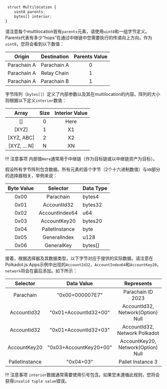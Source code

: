 ```js
 struct Multilocation {
    uint8 parents;
    bytes[] interior;
}
```

请注意每个multilocation皆有`parents`元素，请使用`uint8`和一组字节定义。Parents代表有多少“hops”在通过中继链中您需要执行的传递向上方向。作为`uint8`，您将会看到以下数值：

|   Origin    | Destination | Parents Value |
|:-----------:|:-----------:|:-------------:|
| Parachain A | Parachain A |       0       |
| Parachain A | Relay Chain |       1       |
| Parachain A | Parachain B |       1       |

字节阵列（`bytes[]`）定义了内部参数以及其在multilocation的内容。阵列的大小则根据以下定义`interior`数值：

|    Array     | Size | Interior Value |
|:------------:|:----:|:--------------:|
|      []      |  0   |      Here      |
|    [XYZ]     |  1   |       X1       |
|  [XYZ, ABC]  |  2   |       X2       |
| [XYZ, ... N] |  N   |       XN       |

!!! 注意事项
    内部值`Here`通常用于中继链（作为目标链或以中继链资产为目标）。

假设所有字节阵列包含数据。所有元素的首个字节（2个十六进制数值）与`XN`部分的选择器相关，举例来说：

| Byte Value |    Selector    | Data Type |
|:----------:|:--------------:|-----------|
|    0x00    |   Parachain    | bytes4    |
|    0x01    |  AccountId32   | bytes32   |
|    0x02    | AccountIndex64 | u64       |
|    0x03    |  AccountKey20  | bytes20   |
|    0x04    | PalletInstance | byte      |
|    0x05    |  GeneralIndex  | u128      |
|    0x06    |   GeneralKey   | bytes[]   |

接着，根据选择器及其数据类型，以下字节对应于提供的实际数据。请注意在Polkadot.js Apps示例中出现的`AccountId32`，`AccountIndex64`和`AccountKey20`，`network`将会在最后添加。如下所示：

|    Selector    |       Data Value       |             Represents             |
|:--------------:|:----------------------:|:----------------------------------:|
|   Parachain    |    "0x00+000007E7"     |         Parachain ID 2023          |
|  AccountId32   | "0x01+AccountId32+00"  | AccountId32, Network(Option) Null  |
|  AccountId32   | "0x01+AccountId32+03"  |   AccountId32, Network Polkadot    |
|  AccountKey20  | "0x03+AccountKey20+00" | AccountKey20, Network(Option) Null |
| PalletInstance |       "0x04+03"        |         Pallet Instance 3          |

!!! 注意事项
    `interior`数据通常需要使用引号包含。如果您未遵循此规则，您将会获得`invalid tuple value`错误。

